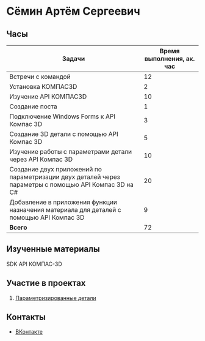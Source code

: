 
# Сёмин Артём Сергеевич

## Часы

|Задачи|Время выполнения, ак. час|
|----------------|----------------|
|Встречи с командой |12|
|Установка КОМПАС3D | 2|
|Изучение API КОМПАС3D | 10|
|Создание поста | 1|
|Подключение Windows Forms к API Компас 3D| 3|
|Создание 3D детали с помощью API Компас 3D | 5|
|Изучение работы с параметрами детали через API Компас 3D | 10|
|Создание двух приложений по параметризации двух деталей через параметры с помощью API Компас 3D на C# | 20|
|Добавление в приложения функции назначения материала для деталей с помощью API Компас 3D| 9|
|<b>Всего </b> | 72|


## Изученные материалы
SDK API КОМПАС-3D


## Участие в проектах
1. [ Параметризированные детали](https://github.com/Kompas-Mospolytech/Kompas-ingeneringSoft/tree/main/%D0%9C%D0%B0%D1%82%D0%B5%D1%80%D0%B8%D0%B0%D0%BB%D1%8B/%D0%9F%D0%B0%D1%80%D0%B0%D0%BC%D0%B5%D1%82%D1%80%D0%B8%D0%B7%D0%B0%D1%86%D0%B8%D1%8F%20%D0%B4%D0%B5%D1%82%D0%B0%D0%BB%D0%B5%D0%B9)<br>

## Контакты <br>
- [ВКонтакте](https://vk.com/bredoviybread)
